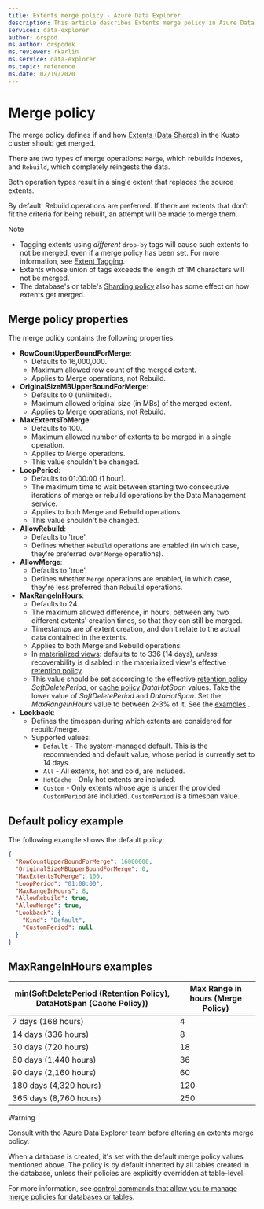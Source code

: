 ```yaml
---
title: Extents merge policy - Azure Data Explorer
description: This article describes Extents merge policy in Azure Data Explorer.
services: data-explorer
author: orspod
ms.author: orspodek
ms.reviewer: rkarlin
ms.service: data-explorer
ms.topic: reference
ms.date: 02/19/2020
---
```

# Merge policy

The merge policy defines if and how [Extents (Data Shards)](../management/extents-overview.md) in the Kusto cluster should get merged.

There are two types of merge operations: `Merge`, which rebuilds indexes, and `Rebuild`, which completely reingests the data.

Both operation types result in a single extent that replaces the source extents.

By default, Rebuild operations are preferred. If there are extents that don't fit the criteria for being rebuilt, an attempt will be made to merge them.  

> [!NOTE]
> * Tagging extents using *different* `drop-by` tags will cause such extents to not be merged, even if a merge policy has been set. For more information, see [Extent Tagging](../management/extents-overview.md#extent-tagging).
> * Extents whose union of tags exceeds the length of 1M characters will not be merged.
> * The database's or table's [Sharding policy](./shardingpolicy.md) also has some effect on how extents get merged.

## Merge policy properties

The merge policy contains the following properties:

* **RowCountUpperBoundForMerge**:
    * Defaults to 16,000,000.
    * Maximum allowed row count of the merged extent.
    * Applies to Merge operations, not Rebuild.  
* **OriginalSizeMBUpperBoundForMerge**:
    * Defaults to 0 (unlimited).
    * Maximum allowed original size (in MBs) of the merged extent.
    * Applies to Merge operations, not Rebuild.  
* **MaxExtentsToMerge**:
    * Defaults to 100.
    * Maximum allowed number of extents to be merged in a single operation.
    * Applies to Merge operations.
    * This value shouldn't be changed.
* **LoopPeriod**:
    * Defaults to 01:00:00 (1 hour).
    * The maximum time to wait between starting two consecutive iterations of merge or rebuild operations by the Data Management service.
    * Applies to both Merge and Rebuild operations.
    * This value shouldn't be changed.
* **AllowRebuild**:
    * Defaults to 'true'.
    * Defines whether `Rebuild` operations are enabled (in which case, they're preferred over `Merge` operations).
* **AllowMerge**:
    * Defaults to 'true'.
    * Defines whether `Merge` operations are enabled, in which case, they're less preferred than `Rebuild` operations.
* **MaxRangeInHours**:
    * Defaults to 24.
    * The maximum allowed difference, in hours, between any two different extents' creation times, so that they can still be merged.
    * Timestamps are of extent creation, and don't relate to the actual data contained in the extents.
    * Applies to both Merge and Rebuild operations.
    * In [materialized views](materialized-views/materialized-view-overview.md): defaults to to 336 (14 days), *unless* recoverability is disabled in the materialized view's effective [retention policy](retentionpolicy.md).
    * This value should be set according to the effective [retention policy](./retentionpolicy.md) *SoftDeletePeriod*, or [cache policy](./cachepolicy.md) *DataHotSpan* values. Take the lower value of *SoftDeletePeriod* and *DataHotSpan*. Set the *MaxRangeInHours* value to between 2-3% of it. See the [examples](#maxrangeinhours-examples) .
* **Lookback**:
    * Defines the timespan during which extents are considered for rebuild/merge.
	* Supported values: 
	  * `Default` - The system-managed default. This is the recommended and default value, whose period is currently set to 14 days.
	  * `All` - All extents, hot and cold, are included.
	  * `HotCache` - Only hot extents are included.
      * `Custom` - Only extents whose age is under the provided `CustomPeriod` are included. `CustomPeriod` is a timespan value.

## Default policy example

The following example shows the default policy:

```json
{
  "RowCountUpperBoundForMerge": 16000000,
  "OriginalSizeMBUpperBoundForMerge": 0,
  "MaxExtentsToMerge": 100,
  "LoopPeriod": "01:00:00",
  "MaxRangeInHours": 8,
  "AllowRebuild": true,
  "AllowMerge": true,
  "Lookback": {
    "Kind": "Default",
    "CustomPeriod": null
  }
}
```

## MaxRangeInHours examples

|min(SoftDeletePeriod (Retention Policy), DataHotSpan (Cache Policy))|Max Range in hours (Merge Policy)|
|--------------------------------------------------------------------|---------------------------------|
|7 days (168 hours)                                                  | 4                               |
|14 days (336 hours)                                                 | 8                               |
|30 days (720 hours)                                                 | 18                              |
|60 days (1,440 hours)                                               | 36                              |
|90 days (2,160 hours)                                               | 60                              |
|180 days (4,320 hours)                                              | 120                             |
|365 days (8,760 hours)                                              | 250                             |

> [!WARNING]
> Consult with the Azure Data Explorer team before altering an extents merge policy.

When a database is created, it's set with the default merge policy values mentioned above. The policy is by default inherited by all tables created in the database, unless their policies are explicitly overridden at table-level.

For more information, see [control commands that allow you to manage merge policies for databases or tables](./show-table-merge-policy-command.md).